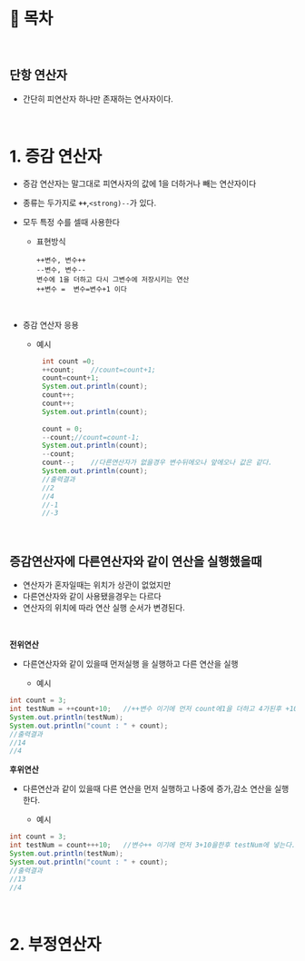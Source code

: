 # 🔖 목차


<br/>

## 단항 연산자
- 간단히 피연산자 하나만 존재하는 연사자이다.

<br/>


# 1. 증감 연산자
- 증감 연산자는 말그대로 피연사자의 값에 1을 더하거나 빼는 연산자이다
- 종류는 두가지로 <code><strong>++</code></strong>,<code><strong)--</code></storng>가 있다.
- 모두 특정 수를 셀때 사용한다

  - 표현방식

  		++변수, 변수++
  		--변수, 변수--
  		변수에 1을 더하고 다시 그변수에 저장시키는 연산
  		++변수 =  변수=변수+1 이다
		
<br/>
		
- 증감 연산자 응용

	- 예시


```java
		int count =0;
		++count;	//count=count+1;
		count=count+1;
		System.out.println(count);
		count++;
		count++;
		System.out.println(count);
		
		count = 0;
		--count;//count=count-1;
		System.out.println(count);
		--count;
		count--;	//다른연산자가 없을경우 변수뒤에오나 앞에오나 값은 같다.
		System.out.println(count);
		//출력결과
		//2
		//4
		//-1
		//-3
```
<br/>

## 증감연산자에 다른연산자와 같이 연산을 실행했을때
- 연산자가 혼자일때는 위치가 상관이 없었지만
- 다른연산자와 같이 사용됐을경우는 다르다
- 연산자의 위치에 따라 연산 실행 순서가 변경된다.

<br/>

**전위연산**
- 다른연산자와 같이 있을때 먼저실행 을 실행하고 다른 연산을 실행

	- 예시

```java
int count = 3;
int testNum = ++count+10;   //++변수 이기에 먼저 count에1을 더하고 4가된후 +10을하여 testNum은 14가된다.
System.out.println(testNum);
System.out.println("count : " + count);
//출력결과
//14
//4
```

**후위연산**
- 다른연산과 같이 있을때 다른 연산을 먼저 실행하고 나중에 증가,감소 연산을 실행한다.

	- 예시

```java
int count = 3;
int testNum = count+++10;   //변수++ 이기에 먼저 3+10을한후 testNum에 넣는다. 그후 count에1을더해 4가된다.
System.out.println(testNum);
System.out.println("count : " + count);
//출력결과
//13
//4
```
<br/>

# 2. 부정연산자



		
